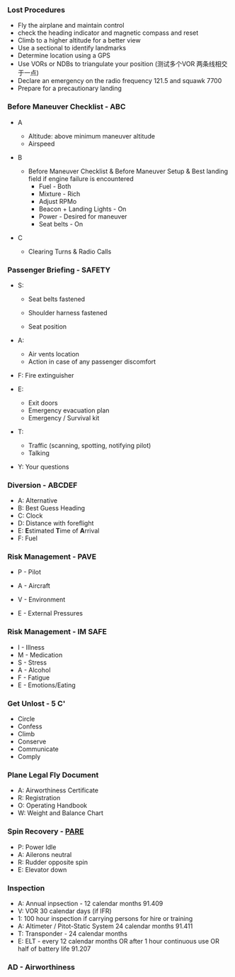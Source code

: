 

### Lost Procedures

* Fly the airplane and maintain control
* check the heading indicator and magnetic compass and reset 
* Climb to a higher altitude for a better view 
* Use a sectional to identify landmarks
* Determine location using a GPS
* Use VORs or NDBs to triangulate your position (测试多个VOR 两条线相交于一点)
* Declare an emergency on the radio frequency 121.5 and squawk 7700
* Prepare for a precautionary landing

### Before Maneuver Checklist - ABC

* A
  * Altitude: above minimum maneuver altitude 
  * Airspeed
  
* B
  * Before Maneuver Checklist & Before Maneuver Setup & Best landing field if engine failure is encountered
    * Fuel - Both
    * Mixture - Rich
    * Adjust RPMo
    * Beacon + Landing Lights - On
    * Power - Desired for maneuver 
    * Seat belts - On

* C
  * Clearing Turns & Radio Calls
  
    

### Passenger  Briefing - **SAFETY**

* S:

  * Seat belts fastened

  * Shoulder harness fastened

  * Seat position

* A:
  * Air vents location
  * Action in case of any passenger discomfort
* F: Fire extinguisher 
* E:
  * Exit doors
  * Emergency evacuation plan
  * Emergency / Survival kit
* T:
  * Traffic (scanning, spotting, notifying pilot)
  * Talking
* Y: Your questions



### Diversion - **ABCDEF**

* A: Alternative
* B: Best Guess Heading
* C: Clock 
* D: Distance with foreflight
* E: **E**stimated **T**ime of **A**rrival
* F: Fuel



### Risk Management - PAVE 

- P - Pilot

- A - Aircraft

- V - Environment

- E - External Pressures

  

### Risk Management - IM SAFE

- I - Illness
- M - Medication
- S - Stress
- A - Alcohol
- F - Fatigue
- E - Emotions/Eating



### Get Unlost - 5 C'

* Circle
* Confess
* Climb
* Conserve
* Communicate
* Comply



### Plane Legal Fly Document

* A: Airworthiness Certificate
* R: Registration
* O: Operating Handbook
* W: Weight and Balance Chart

### Spin Recovery - [PARE](https://www.boldmethod.com/learn-to-fly/maneuvers/the-four-steps-of-spin-recovery-explained-pare-fly-it-safely-to-recovery/)



* P: Power Idle
* A: Ailerons neutral
* R: Rudder opposite spin
* E: Elevator down



### Inspection

* A: Annual inpsection - 12 calendar months 91.409
* V: VOR 30 calendar days (if IFR)
* 1: 100 hour inspection if carrying persons for hire or training
* A: Altimeter / Pitot-Static System 24 calendar months 91.411
* T: Transponder - 24 calendar months
* E: ELT - every 12 calendar months OR after 1 hour continuous use OR half of battery life 91.207



### AD - Airworthiness 



